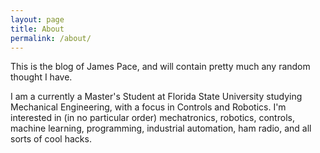 ```yaml
---
layout: page
title: About
permalink: /about/
---
```


This is the blog of James Pace, and will contain pretty much any random thought
I have.

I am a currently a Master's Student at Florida State University studying
Mechanical Engineering, with a focus in Controls and Robotics.
I'm interested in (in no particular order) mechatronics, robotics,
controls, machine learning, programming, industrial automation,
ham radio, and all sorts of cool hacks.

